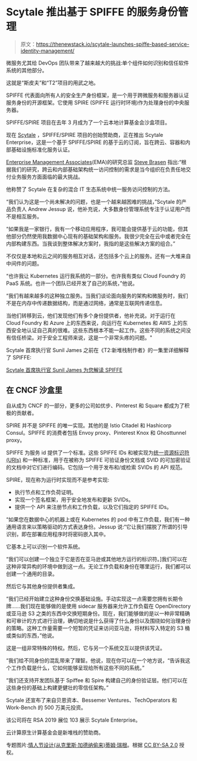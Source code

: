 # Scytale 推出基于 SPIFFE 的服务身份管理

> 原文：<https://thenewstack.io/scytale-launches-spiffe-based-service-identity-management/>

微服务尤其给 DevOps 团队带来了越来越大的挑战:单个组件如何识别和信任软件系统的其他部分。

这就是“斯皮夫”和“T2”项目的用武之地。

SPIFFE 代表面向所有人的安全生产身份框架，是一个用于跨微服务和服务器认证服务身份的开源框架。它使用 SPIRE (SPIFFE 运行时环境)作为处理身份的中央服务器。

SPIFFE/SPIRE 项目在去年 3 月成为了一个云本地计算基金会沙盒项目。

现在 [Scytale](https://www.scytale.io/) ，SPIFFE/SPIRE 项目的创始赞助商，正在推出 Scytale Enterprise，这是一个基于 SPIFFE/SPIRE 的基于云的订阅，旨在跨云、容器和内部基础设施标准化服务认证。

[Enterprise Management Associates](https://www.enterprisemanagement.com/)(EMA)的研究总监 [Steve Brasen](https://twitter.com/sbrasen?lang=en) 指出:“根据我们的研究，跨云和内部基础架构统一访问控制的需求是当今组织在负责任地交付业务服务方面面临的最大挑战。

他称赞了 Scytale 在复杂的混合 IT 生态系统中统一服务访问控制的方法。

“我们认为这是一个尚未解决的问题，也是一个越来越困难的挑战，”Scytale 的产品负责人 Andrew Jessup 说，他补充说，大多数身份管理系统专注于认证用户而不是相互服务。

“如果我是一家银行，我有一个移动应用程序，我可能会提供基于云的功能，但其他部分仍然使用我数据中心现有的基础架构和服务。我很少完全在云中或者完全在内部构建东西。当我谈到整体解决方案时，我指的是这些解决方案的组合。”

不仅仅是本地和云之间的服务相互对话，还包括多个云上的服务。还有一大堆来自中间件的问题。

“也许我让 Kubernetes 运行我系统的一部分。也许我有类似 Cloud Foundry 的 PaaS 系统。也许一个团队已经开发了自己的系统，”他说。

“我们有越来越多的这种独立服务。当我们谈论面向服务的架构和微服务时，我们不是在内存中传递数据结构，而是通过网络，通常是互联网传递信息。

当他们转移到云，他们发现他们有多个身份提供者，他补充说。对于运行在 Cloud Foundry 和 Azure 上的东西来说，向运行在 Kubernetes 和 AWS 上的东西安全地认证自己真的很难。这些东西根本不能一起工作。这些不同的系统之间没有信任桥梁。对于安全工程师来说，这是一个非常头疼的问题。"

Scytale 首席执行官 Sunil James 之前在《T2:新堆栈制作者》的一集里详细解释了 SPIFFE:

[Scytale 首席执行官 Sunil James 为您解读 SPIFFE](https://thenewstack.simplecast.com/episodes/sunil-james-ceo-of-scytale-explains-spiffe-for-you)

## **在 CNCF 沙盒里**

自从成为 CNCF 的一部分，更多的公司如优步、Pinterest 和 Square 都成为了积极的贡献者。

SPIRE 并不是 SPIFFE 的唯一实现。其他的是 Istio Citadel 和 Hashicorp Consul。SPIFFE 的消费者包括 Envoy proxy、Pinterest Knox 和 Ghosttunnel proxy。

SPIFFE 为服务 id 提供了一个标准。这些 SPIFFE IDs 和被实现为[统一资源标识符(URIs)](https://en.wikipedia.org/wiki/Uniform_Resource_Identifier) 和一种标准，用于在被称为 SPIFFE 可验证身份文档或 SVID 的可加密验证的文档中对它们进行编码。它包括一个用于发布和/或检索 SVIDs 的 API 规范。

SPIRE，现在称为运行时实现而不是参考实现:

*   执行节点和工作负荷证明。
*   实现一个签名框架，用于安全地发布和更新 SVIDs。
*   提供一个 API 来注册节点和工作负载，以及它们指定的 SPIFFE IDs。

“如果您在数据中心的机器上或在 Kubernetes 的 pod 中有工作负载，我们有一种通用语言来以策略驱动的方式表达身份。Jessup 说:“它让我们摆脱了所谓的引导识别，即在部署应用程序时将密码嵌入其中。

它基本上可以识别一个软件系统。

“我们可以创建一个独立于它是否在亚马逊或其他地方运行的标识符。]我们可以在这种非常异构的环境中做到这一点。无论工作负载和身份在哪里运行，我们都可以创建一个通用的目录。

然后它与其他身份提供者集成。

“我们已经开始建立这种身份交换基础设施。手动实现这一点需要您拥有长期令牌……我们现在能够做的是使用 sidecar 服务器来允许工作负载在 OpenDirectory 或亚马逊 S3 之类的东西中交换短期身份。现在，我们能够做的是以一种非常精确和可审计的方式进行治理，确切地说是什么获得了什么身份以及围绕如何治理身份的策略。这种工作量需要一个短暂的凭证来访问亚马逊，将材料写入特定的 S3 桶或类似的东西，”他说。

这是一组非常特殊的特权。然后，它与另一个系统交互以提供该凭证。

“我们给不同身份的混乱带来了理智。他说，现在你可以在一个地方说，“告诉我这个工作负载是什么，它如何能够呈现给所有这些不同的系统。”

“我们还支持开发团队基于 Spiffee 和 Spire 构建自己的身份验证层。他们可以在这些身份的基础上构建更健壮的零信任架构。”

Scytale 还宣布了来自贝恩资本、Bessemer Ventures、TechOperators 和 Work-Bench 的 500 万美元投资。

该公司将在 RSA 2019 展位 103 展示 Scytale Enterprise。

云计算原生计算基金会是新堆栈的赞助商。

专题图片:[情人节设计(从克里斯·加德纳偷来)](https://www.flickr.com/photos/dumbledad/5445699010/in/photolist-9idCAf-nzxNpr-tnkMb-hQUT5t-eco3wo-4NKbGV-cxk7o1-drejcM-apuBhd-UdLJfN-GGMsqt-5ag6Rq-yEYi1-dWAvg1-d9FBDo-DTmfYe-c5UmXw-7Cz33p-b5u94n-dQUYMb-6tQTpA-bwNdRP-dXo477-h7xzTS-fCksV4-b8tAmk-VGnTfS-RzKUhx-7FrrDD-dPh7FC-2cQsRkr-2bEhYF6-cZn9dU-5jkUTM-8JEpmH-23iJWQY-9HZrUq-bjAnT3-bT9G3r-FMimd-SL6EuY-pDT2SE-wzu1by-9KJhEj-mw6r3j-9ig3oc-h7yLDp-8qAAwy-d4TaPm-2C1RyN)[蒂姆·瑞根](https://www.flickr.com/photos/dumbledad/)。根据 [CC BY-SA 2.0](https://creativecommons.org/licenses/by/2.0/) 授权。

<svg xmlns:xlink="http://www.w3.org/1999/xlink" viewBox="0 0 68 31" version="1.1"><title>Group</title> <desc>Created with Sketch.</desc></svg>